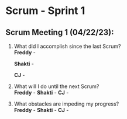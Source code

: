 # Scrum - Sprint 1

## Scrum Meeting 1 (04/22/23):

1.	What did I accomplish since the last Scrum?  
    **Freddy** - 
    
    **Shakti** - 
    
    **CJ** - 
    
2.	What will I do until the next Scrum?  
   **Freddy** -
   **Shakti** - 
   **CJ** - 
    
3.	What obstacles are impeding my progress?  
   **Freddy** -
   **Shakti** - 
   **CJ** - 
   
